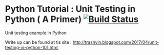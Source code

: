 # Python Tutorial : Unit Testing in Python ( A Primer)  [![Build Status](https://travis-ci.org/trashvin/Tutorial_Python_UnitTestSample.svg?branch=master)](https://travis-ci.org/trashvin/Tutorial_Python_UnitTestSample)

Unit testing example in Python

Write up can be found at tis site : http://trashvin.blogspot.com/2017/04/unit-testing-in-python-101.html
